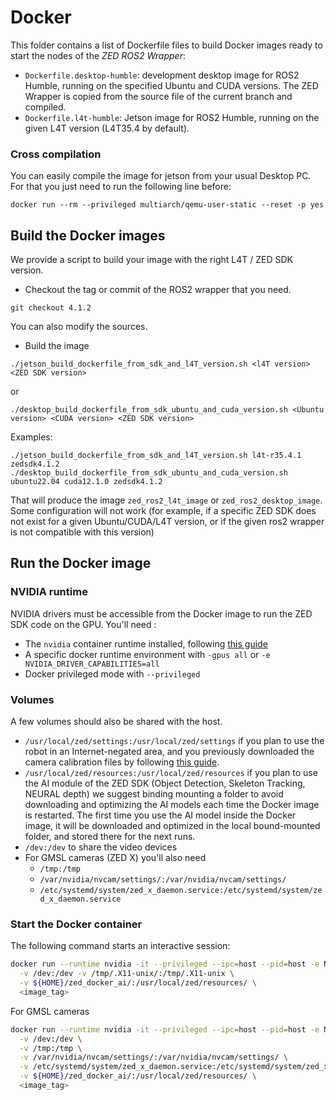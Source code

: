 # Docker

This folder contains a list of Dockerfile files to build Docker images ready to start the nodes of the *ZED ROS2 Wrapper*:

* `Dockerfile.desktop-humble`: development desktop image for ROS2 Humble, running on the specified Ubuntu and CUDA versions. The ZED Wrapper is copied from the source file of the current branch and compiled.
* `Dockerfile.l4t-humble`: Jetson image for ROS2 Humble, running on the given L4T version (L4T35.4 by default).

### Cross compilation
You can easily compile the image for jetson from your usual Desktop PC. For that you just need to run the following line before:
```
docker run --rm --privileged multiarch/qemu-user-static --reset -p yes
```

## Build the Docker images

We provide a script to build your image with the right L4T / ZED SDK version.
- Checkout the tag or commit of the ROS2 wrapper that you need.
```
git checkout 4.1.2
```
You can also modify the sources.
- Build the image
```
./jetson_build_dockerfile_from_sdk_and_l4T_version.sh <l4T version> <ZED SDK version>
```
or
```
./desktop_build_dockerfile_from_sdk_ubuntu_and_cuda_version.sh <Ubuntu version> <CUDA version> <ZED SDK version>
```
Examples:
```
./jetson_build_dockerfile_from_sdk_and_l4T_version.sh l4t-r35.4.1 zedsdk4.1.2
./desktop_build_dockerfile_from_sdk_ubuntu_and_cuda_version.sh ubuntu22.04 cuda12.1.0 zedsdk4.1.2
```
That will produce the image `zed_ros2_l4t_image` or `zed_ros2_desktop_image`.
Some configuration will not work (for example, if a specific ZED SDK does not exist for a given Ubuntu/CUDA/L4T version, or if the given ros2 wrapper is not compatible with this version)

## Run the Docker image

### NVIDIA runtime
NVIDIA drivers must be accessible from the Docker image to run the ZED SDK code on the GPU. You'll need :

- The `nvidia` container runtime installed, following [this guide](https://www.stereolabs.com/docs/docker/install-guide-linux/#nvidia-docker)
- A specific docker runtime environment with `-gpus all` or `-e NVIDIA_DRIVER_CAPABILITIES=all`
- Docker privileged mode with `--privileged`


### Volumes
A few volumes should also be shared with the host.
- `/usr/local/zed/settings:/usr/local/zed/settings` if you plan to use the robot in an Internet-negated area, and you previously downloaded the camera calibration files by following [this guide](https://support.stereolabs.com/hc/en-us/articles/21614848880791-How-can-I-use-the-ZED-with-Docker-on-a-robot-with-no-internet-connection). 
- `/usr/local/zed/resources:/usr/local/zed/resources` if you plan to use the AI module of the ZED SDK (Object Detection, Skeleton Tracking, NEURAL depth) we suggest binding mounting a folder to avoid downloading and optimizing the AI models each time the Docker image is restarted. The first time you use the AI model inside the Docker image, it will be downloaded and optimized in the local bound-mounted folder, and stored there for the next runs.
- `/dev:/dev` to share the video devices
- For GMSL cameras (ZED X) you'll also need
  - `/tmp:/tmp`
  - `/var/nvidia/nvcam/settings/:/var/nvidia/nvcam/settings/`
  - `/etc/systemd/system/zed_x_daemon.service:/etc/systemd/system/zed_x_daemon.service` 

### Start the Docker container

The following command starts an interactive session:

```bash
docker run --runtime nvidia -it --privileged --ipc=host --pid=host -e NVIDIA_DRIVER_CAPABILITIES=all -e DISPLAY \
  -v /dev:/dev -v /tmp/.X11-unix/:/tmp/.X11-unix \
  -v ${HOME}/zed_docker_ai/:/usr/local/zed/resources/ \
  <image_tag>
```

For GMSL cameras

```bash
docker run --runtime nvidia -it --privileged --ipc=host --pid=host -e NVIDIA_DRIVER_CAPABILITIES=all -e DISPLAY \
  -v /dev:/dev \
  -v /tmp:/tmp \
  -v /var/nvidia/nvcam/settings/:/var/nvidia/nvcam/settings/ \
  -v /etc/systemd/system/zed_x_daemon.service:/etc/systemd/system/zed_x_daemon.service \
  -v ${HOME}/zed_docker_ai/:/usr/local/zed/resources/ \
  <image_tag>
```
